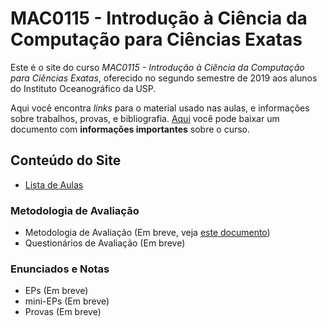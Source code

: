 

# MAC0115 - Introdução à Ciência da Computação para Ciências Exatas

Este é  o site  do curso  *MAC0115 -  Introdução à  Ciência da  Computação para
Ciências Exatas*, oferecido no segundo semestre de 2019 aos alunos do Instituto
Oceanográfico da USP.

Aqui você  encontra *links* para o  material usado nas aulas,  e informações sobre
trabalhos,  provas, e  bibliografia.  [Aqui](./pdf/MAC0115.pdf)  você  pode baixar  um documento  com
**informações importantes** sobre o curso.


## Conteúdo do Site

-   [Lista de Aulas](aulas.html)


### Metodologia de Avaliação

-   Metodologia de Avaliação (Em breve, veja [este documento](./pdf/MAC0115.pdf))
-   Questionários de Avaliação (Em breve)


### Enunciados e Notas

-   EPs (Em breve)
-   mini-EPs (Em breve)
-   Provas (Em breve)

